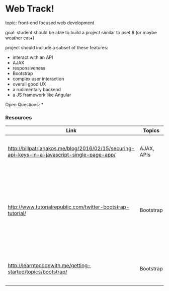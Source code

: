 # Web Track! 


topic: front-end focused web development

goal: student should be able to build a project similar to pset 8 (or maybe weather cat+)

project should include a subset of these features:
* interact with an API
* AJAX
* responsiveness
* Bootstrap
* complex user interaction
* overall good UX 
* a rudimentary backend
* a JS framework like Angular


Open Questions:
* 


### Resources

|Link | Topics | Notes|
|----|--------|------|
http://billpatrianakos.me/blog/2016/02/15/securing-api-keys-in-a-javascript-single-page-app/ | AJAX, APIs | How to deal with API keys without a back-end?
http://www.tutorialrepublic.com/twitter-bootstrap-tutorial/ | Bootstrap | Pretty solid tutorial, W3-esque, very in-depth, not great layout, needs to be prefaced with a better intro
http://learntocodewith.me/getting-started/topics/bootstrap/ | Bootstrap | Decent intro / explanation / motivation



